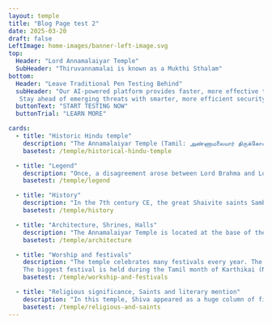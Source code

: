 ```yaml
---
layout: temple
title: "Blog Page test 2"
date: 2025-03-20
draft: false
LeftImage: home-images/banner-left-image.svg
top:
  Header: "Lord Annamalaiyar Temple"
  SubHeader: "Thiruvannamalai is known as a Mukthi Sthalam"
bottom:
  Header: "Leave Traditional Pen Testing Behind"
  subHeader: "Our AI-powered platform provides faster, more effective testing by leveraging autonomous agents to conduct continuous, real-time vulnerability assessments.
   Stay ahead of emerging threats with smarter, more efficient security testing"
  buttonText: "START TESTING NOW"
  buttonTrial: "LEARN MORE"

cards:
  - title: "Historic Hindu temple"
    description: "The Annamalaiyar Temple (Tamil: அண்ணாமலையார் திருக்கோவில்) is a very old and famous temple for Lord Shiva and Goddess Parvati. It is located at the base of Annamalai Hills in Tiruvannamalai, Tamil Nadu, India. This temple..."
    basetest: /temple/historical-hindu-temple

  - title: "Legend"
    description: "Once, a disagreement arose between Lord Brahma and Lord Vishnu. Each one believed that he was greater than the other. To teach them the truth and guide them, Lord Shiva appeared as a huge pillar of endless fire, called the Jyoti Sthambha (Pillar of Light)..."
    basetest: /temple/legend

  - title: "History"
    description: "In the 7th century CE, the great Shaivite saints Sambandar and Appar, known as the Nayanmars, praised Annamalaiyar Temple in their devotional hymns called Thevaram. Sekkizhar, the famous poet of the Periyapuranam, also wrote that both Sambandar and Appar visited..."
    basetest: /temple/history

  - title: "Architecture, Shrines, Halls"
    description: "The Annamalaiyar Temple is located at the base of the Annamalai Hills and faces east. The entire temple complex spreads across 25 acres of land. The outer walls measure about 700 feet (210 meters) on the east and west sides..."
    basetest: /temple/architecture

  - title: "Worship and festivals"
    description: "The temple celebrates many festivals every year. The four most important ones are called Thiruvizha (grand festivals).
    The biggest festival is held during the Tamil month of Karthikai (November–December)..."
    basetest: /temple/workship-and-festivals

  - title: "Religious significance, Saints and literary mention"
    description: "In this temple, Shiva appeared as a huge column of fire, known as Akkini Jothi. Even the powerful gods Brahma and Vishnu could not find the top or bottom of this divine flame, showing that Shiva is beyond measurement or limit..."
    basetest: /temple/religious-and-saints
---
```

